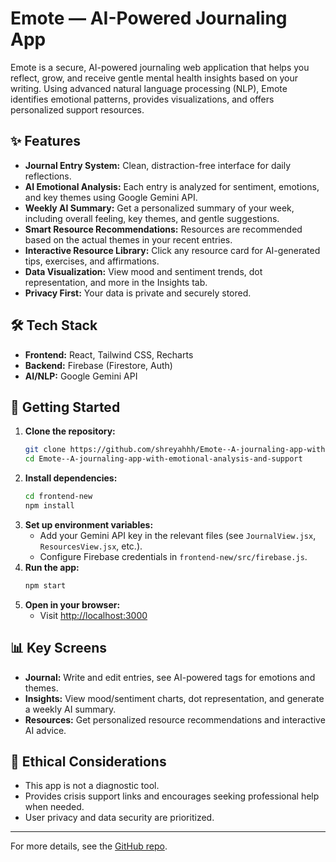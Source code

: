 # Emote — AI-Powered Journaling App

Emote is a secure, AI-powered journaling web application that helps you reflect, grow, and receive gentle mental health insights based on your writing. Using advanced natural language processing (NLP), Emote identifies emotional patterns, provides visualizations, and offers personalized support resources.


## ✨ Features

- **Journal Entry System:** Clean, distraction-free interface for daily reflections.
- **AI Emotional Analysis:** Each entry is analyzed for sentiment, emotions, and key themes using Google Gemini API.
- **Weekly AI Summary:** Get a personalized summary of your week, including overall feeling, key themes, and gentle suggestions.
- **Smart Resource Recommendations:** Resources are recommended based on the actual themes in your recent entries.
- **Interactive Resource Library:** Click any resource card for AI-generated tips, exercises, and affirmations.
- **Data Visualization:** View mood and sentiment trends, dot representation, and more in the Insights tab.
- **Privacy First:** Your data is private and securely stored.

## 🛠️ Tech Stack

- **Frontend:** React, Tailwind CSS, Recharts
- **Backend:** Firebase (Firestore, Auth)
- **AI/NLP:** Google Gemini API

## 🚀 Getting Started

1. **Clone the repository:**
   ```bash
   git clone https://github.com/shreyahhh/Emote--A-journaling-app-with-emotional-analysis-and-support.git
   cd Emote--A-journaling-app-with-emotional-analysis-and-support
   ```
2. **Install dependencies:**
   ```bash
   cd frontend-new
   npm install
   ```
3. **Set up environment variables:**
   - Add your Gemini API key in the relevant files (see `JournalView.jsx`, `ResourcesView.jsx`, etc.).
   - Configure Firebase credentials in `frontend-new/src/firebase.js`.
4. **Run the app:**
   ```bash
   npm start
   ```
5. **Open in your browser:**
   - Visit [http://localhost:3000](http://localhost:3000)

## 📊 Key Screens

- **Journal:** Write and edit entries, see AI-powered tags for emotions and themes.
- **Insights:** View mood/sentiment charts, dot representation, and generate a weekly AI summary.
- **Resources:** Get personalized resource recommendations and interactive AI advice.

## 🧠 Ethical Considerations
- This app is not a diagnostic tool.
- Provides crisis support links and encourages seeking professional help when needed.
- User privacy and data security are prioritized.

---

For more details, see the [GitHub repo](https://github.com/shreyahhh/Emote--A-journaling-app-with-emotional-analysis-and-support). 